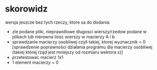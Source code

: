 # skorowidz

wersja jeszcze bez tych rzeczy, ktore sa do dodania:
  - zle podane pliki, nieprawidlowe dlugosci wierszy/rzedow podane w plikach lub nierowna ilosc  wierszy w macierzy A i b
  - sprawdzanie macierzy osobliwej czyli takiej, ktorej wyznacznik = 0 [sprawdzenie poprawności działania programu dla macierzy osobliwej (takiej której rząd jest mniejszy od rozmiaru wektora x)]
  - przetestowac macierz 1x1
  - 1  element macierzy = 0 
